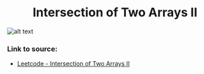<h1 align="center">Intersection of Two Arrays II</h1>

![alt text](https://images2.imgbox.com/b3/38/DrQxduql_o.png?raw=true)

### Link to source: 
- <a href="https://leetcode.com/problems/intersection-of-two-arrays-ii/">Leetcode - Intersection of Two Arrays II</a>

